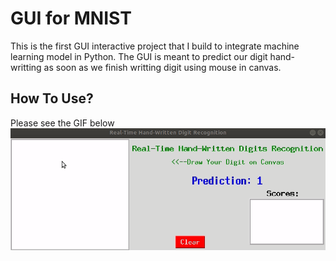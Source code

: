 # GUI for MNIST
This is the first GUI interactive project that I build to integrate machine learning model in Python. The GUI is meant to predict our digit hand-writting as soon as we finish writting digit using mouse in canvas. 

## How To Use? 
Please see the GIF below
![til](giff.gif)
